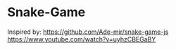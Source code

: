 # Snake-Game

  Inspired by:
https://github.com/Ade-mir/snake-game-js
https://www.youtube.com/watch?v=uyhzCBEGaBY
